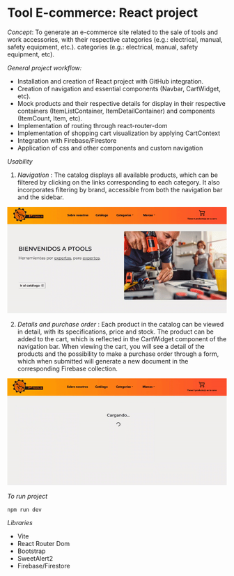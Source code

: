 # Tool E-commerce: React project

*Concept*: To generate an e-commerce site related to the sale of tools and work accessories, with their respective categories (e.g.: electrical, manual, safety equipment, etc.).
categories (e.g.: electrical, manual, safety equipment, etc).

*General project workflow:*

* Installation and creation of React project with GitHub integration.
* Creation of navigation and essential components (Navbar, CartWidget, etc).
* Mock products and their respective details for display in their respective containers (ItemListContainer, ItemDetailContainer) and components (ItemCount, Item, etc).
* Implementation of routing through react-router-dom
* Implementation of shopping cart visualization by applying CartContext
* Integration with Firebase/Firestore
* Application of css and other components and custom navigation

*Usability*

1. *Navigation* : The catalog displays all available products, which can be filtered by clicking on the links corresponding to each category. It also incorporates filtering by brand, accessible from both the navigation bar and the sidebar.

![](https://github.com/Jemuth/PreEntregaI-JuanJana/blob/main/public/ToolAppTest1.gif)

2. *Details and purchase order* : Each product in the catalog can be viewed in detail, with its specifications, price and stock. The product can be added to the cart, which is reflected in the CartWidget component of the navigation bar. When viewing the cart, you will see a detail of the products and the possibility to make a purchase order through a form, which when submitted will generate a new document in the corresponding Firebase collection.

![](https://github.com/Jemuth/PreEntregaI-JuanJana/blob/main/public/ToolAppTest2.gif)

*To run project*

    npm run dev

*Libraries*

* Vite
* React Router Dom
* Bootstrap
* SweetAlert2
* Firebase/Firestore
